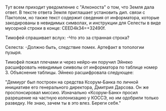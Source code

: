 Тут всем приходит уведомление с "Алконоста" о том, что Земля дала ответ. В тексте ответа Земля приглашает установить дип. связи с Пактолом, но также текст содержит сведения от информатора, которые закодированы в невидимых символах, и инструкции для Селесты в виде мусорной строки в конце: CEED4k34=+32490f.

Тимофей спрашивает вслух:
-Что это за странная строка?

Селеста:
-Должно быть, следствие помех. Артефакт в топологии пузыря.

Тимофей пожал плечами и через нейро-ин поручил Эйнеко расшифровать невидимые символы от информатора по таблице номер 3. Объяснение таблицы. Эйнеко расшифровала следующее:

"Демиург был построен на средства Ксорум-Банка по личной инициативе его генерального директора, Дмитрия Дарсова. Он же проспонсировал миссию. Изначально «Ксорум-Банк» просил разрешение на частную колонизацию у КОССЭ, но им одобрили только разведку. Не знаю, зачем ты в это влез. Береги себя."


